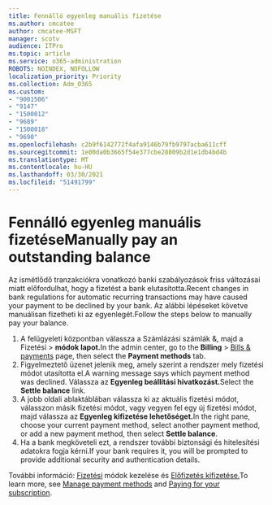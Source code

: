 ```yaml
---
title: Fennálló egyenleg manuális fizetése
ms.author: cmcatee
author: cmcatee-MSFT
manager: scotv
audience: ITPro
ms.topic: article
ms.service: o365-administration
ROBOTS: NOINDEX, NOFOLLOW
localization_priority: Priority
ms.collection: Adm_O365
ms.custom:
- "9001506"
- "9147"
- "1500012"
- "9689"
- "1500018"
- "9690"
ms.openlocfilehash: c2b9f6142772f4afa9146b79fb9797acba611cff
ms.sourcegitcommit: 1e00da0b3665f54e377cbe28809b2d1e1db4bd4b
ms.translationtype: MT
ms.contentlocale: hu-HU
ms.lasthandoff: 03/30/2021
ms.locfileid: "51491799"
---
```

# <a name="manually-pay-an-outstanding-balance"></a><span data-ttu-id="6949d-102">Fennálló egyenleg manuális fizetése</span><span class="sxs-lookup"><span data-stu-id="6949d-102">Manually pay an outstanding balance</span></span>

<span data-ttu-id="6949d-103">Az ismétlődő tranzakciókra vonatkozó banki szabályozások friss változásai miatt előfordulhat, hogy a fizetést a bank elutasította.</span><span class="sxs-lookup"><span data-stu-id="6949d-103">Recent changes in bank regulations for automatic recurring transactions may have caused your payment to be declined by your bank.</span></span> <span data-ttu-id="6949d-104">Az alábbi lépéseket követve manuálisan fizetheti ki az egyenlegét.</span><span class="sxs-lookup"><span data-stu-id="6949d-104">Follow the steps below to manually pay your balance.</span></span>

1. <span data-ttu-id="6949d-105">A felügyeleti központban válassza a Számlázási számlák &, majd a Fizetési  >  [](https://go.microsoft.com/fwlink/p/?linkid=2018806) **módok lapot.**</span><span class="sxs-lookup"><span data-stu-id="6949d-105">In the admin center, go to the **Billing** > [Bills & payments](https://go.microsoft.com/fwlink/p/?linkid=2018806) page, then select the **Payment methods** tab.</span></span>
2. <span data-ttu-id="6949d-106">Figyelmeztető üzenet jelenik meg, amely szerint a rendszer mely fizetési módot utasította el.</span><span class="sxs-lookup"><span data-stu-id="6949d-106">A warning message says which payment method was declined.</span></span> <span data-ttu-id="6949d-107">Válassza az **Egyenleg beállítási hivatkozást.**</span><span class="sxs-lookup"><span data-stu-id="6949d-107">Select the **Settle balance** link.</span></span>
3. <span data-ttu-id="6949d-108">A jobb oldali ablaktáblában válassza ki az aktuális fizetési módot, válasszon másik fizetési módot, vagy vegyen fel egy új fizetési módot, majd válassza az **Egyenleg kifizetése lehetőséget.**</span><span class="sxs-lookup"><span data-stu-id="6949d-108">In the right pane, choose your current payment method, select another payment method, or add a new payment method, then select **Settle balance**.</span></span>
4. <span data-ttu-id="6949d-109">Ha a bank megköveteli ezt, a rendszer további biztonsági és hitelesítési adatokra fogja kérni.</span><span class="sxs-lookup"><span data-stu-id="6949d-109">If your bank requires it, you will be prompted to provide additional security and authentication details.</span></span>

<span data-ttu-id="6949d-110">További információ: [Fizetési](https://docs.microsoft.com/microsoft-365/commerce/billing-and-payments/manage-payment-methods) módok kezelése és [Előfizetés kifizetése.](https://docs.microsoft.com/microsoft-365/commerce/billing-and-payments/pay-for-your-subscription)</span><span class="sxs-lookup"><span data-stu-id="6949d-110">To learn more, see [Manage payment methods](https://docs.microsoft.com/microsoft-365/commerce/billing-and-payments/manage-payment-methods) and [Paying for your subscription](https://docs.microsoft.com/microsoft-365/commerce/billing-and-payments/pay-for-your-subscription).</span></span>
